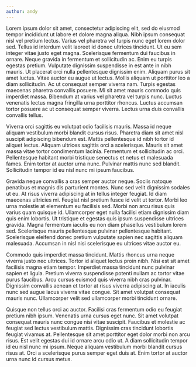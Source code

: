 ```yaml
---
author: andy
---
```

Lorem ipsum dolor sit amet, consectetur adipiscing elit, sed do eiusmod tempor incididunt ut labore et dolore magna aliqua. Nibh ipsum consequat nisl vel pretium lectus. Varius vel pharetra vel turpis nunc eget lorem dolor sed. Tellus id interdum velit laoreet id donec ultrices tincidunt. Ut eu sem integer vitae justo eget magna. Scelerisque fermentum dui faucibus in ornare. Neque gravida in fermentum et sollicitudin ac. Enim eu turpis egestas pretium. Vulputate dignissim suspendisse in est ante in nibh mauris. Ut placerat orci nulla pellentesque dignissim enim. Aliquam purus sit amet luctus. Vitae auctor eu augue ut lectus. Mollis aliquam ut porttitor leo a diam sollicitudin. Ac ut consequat semper viverra nam. Turpis egestas maecenas pharetra convallis posuere. Mi sit amet mauris commodo quis imperdiet massa. Bibendum at varius vel pharetra vel turpis nunc. Luctus venenatis lectus magna fringilla urna porttitor rhoncus. Luctus accumsan tortor posuere ac ut consequat semper viverra. Lectus urna duis convallis convallis tellus.

Viverra orci sagittis eu volutpat odio facilisis mauris. Massa id neque aliquam vestibulum morbi blandit cursus risus. Pharetra diam sit amet nisl suscipit adipiscing bibendum est. Mattis pellentesque id nibh tortor id aliquet lectus. Aliquam ultrices sagittis orci a scelerisque. Mauris sit amet massa vitae tortor condimentum lacinia. Fermentum et sollicitudin ac orci. Pellentesque habitant morbi tristique senectus et netus et malesuada fames. Enim tortor at auctor urna nunc. Pulvinar mattis nunc sed blandit. Sollicitudin tempor id eu nisl nunc mi ipsum faucibus.

Gravida neque convallis a cras semper auctor neque. Sociis natoque penatibus et magnis dis parturient montes. Nunc sed velit dignissim sodales ut eu. At risus viverra adipiscing at in tellus integer feugiat. Id diam maecenas ultricies mi. Feugiat nisl pretium fusce id velit ut tortor. Morbi leo urna molestie at elementum eu facilisis sed. Morbi non arcu risus quis varius quam quisque id. Ullamcorper eget nulla facilisi etiam dignissim diam quis enim lobortis. Ut tristique et egestas quis ipsum suspendisse ultrices gravida. Magna fermentum iaculis eu non diam phasellus vestibulum lorem sed. Scelerisque mauris pellentesque pulvinar pellentesque habitant. Scelerisque eleifend donec pretium vulputate sapien nec sagittis aliquam malesuada. Accumsan in nisl nisi scelerisque eu ultrices vitae auctor eu.

Commodo quis imperdiet massa tincidunt. Mattis rhoncus urna neque viverra justo nec ultrices. Tortor id aliquet lectus proin nibh. Nisi est sit amet facilisis magna etiam tempor. Imperdiet massa tincidunt nunc pulvinar sapien et ligula. Pretium viverra suspendisse potenti nullam ac tortor vitae purus faucibus. Arcu cursus euismod quis viverra nibh cras pulvinar. Dignissim convallis aenean et tortor at risus viverra adipiscing at. In iaculis nunc sed augue lacus viverra vitae congue. Sit amet volutpat consequat mauris nunc. Ullamcorper velit sed ullamcorper morbi tincidunt ornare.

Quisque non tellus orci ac auctor. Facilisi cras fermentum odio eu feugiat pretium nibh ipsum. Venenatis urna cursus eget nunc. Sit amet volutpat consequat mauris nunc congue nisi vitae suscipit. Faucibus et molestie ac feugiat sed lectus vestibulum mattis. Dignissim cras tincidunt lobortis feugiat vivamus at. Pellentesque sit amet porttitor eget dolor morbi non arcu risus. Est velit egestas dui id ornare arcu odio ut. A diam sollicitudin tempor id eu nisl nunc mi ipsum. Neque aliquam vestibulum morbi blandit cursus risus at. Orci a scelerisque purus semper eget duis at. Enim tortor at auctor urna nunc id cursus metus.
